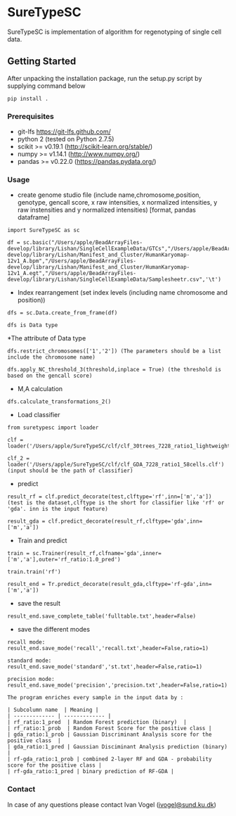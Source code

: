 # SureTypeSC
SureTypeSC is implementation of algorithm for regenotyping of single cell data.

## Getting Started

After unpacking the installation package, run the setup.py script by supplying command below


```
pip install .
```

### Prerequisites
* git-lfs https://git-lfs.github.com/
* python 2 (tested on Python 2.7.5)
* scikit >= v0.19.1 (http://scikit-learn.org/stable/)
* numpy >= v1.14.1 (http://www.numpy.org/)
* pandas >= v0.22.0 (https://pandas.pydata.org/)


### Usage

* create genome studio file (include name,chromosome,position, genotype, gencall score, x raw intensities, x normalized intensities, y raw instensities and y normalized intensities) [format, pandas dataframe]

```
import SureTypeSC as sc

df = sc.basic("/Users/apple/BeadArrayFiles-develop/library/Lishan/SingleCellExampleData/GTCs","/Users/apple/BeadArrayFiles-develop/library/Lishan/Manifest_and_Cluster/HumanKaryomap-12v1_A.bpm","/Users/apple/BeadArrayFiles-develop/library/Lishan/Manifest_and_Cluster/HumanKaryomap-12v1_A.egt","/Users/apple/BeadArrayFiles-develop/library/Lishan/SingleCellExampleData/Samplesheetr.csv",'\t')

```


* Index rearrangement (set index levels (including name chromosome and position))
```
dfs = sc.Data.create_from_frame(df)

dfs is Data type
```

*The attribute of Data type

```
dfs.restrict_chromosomes(['1','2']) (The parameters should be a list include the chromosome name)

dfs.apply_NC_threshold_3(threshold,inplace = True) (the threshold is based on the gencall score)
```

* M,A calculation
```
dfs.calculate_transformations_2()
```
* Load classifier
```
from suretypesc import loader

clf = loader('/Users/apple/SureTypeSC/clf/clf_30trees_7228_ratio1_lightweight.clf')

clf_2 = loader('/Users/apple/SureTypeSC/clf/clf_GDA_7228_ratio1_58cells.clf') (input should be the path of classifier)
```
* predict

```
result_rf = clf.predict_decorate(test,clftype='rf',inn=['m','a'])  (test is the dataset,clftype is the short for classifier like 'rf' or 'gda'. inn is the input feature)

result_gda = clf.predict_decorate(result_rf,clftype='gda',inn=['m','a'])
```

* Train and predict

```
train = sc.Trainer(result_rf,clfname='gda',inner=['m','a'],outer='rf_ratio:1.0_pred')

train.train('rf')

result_end = Tr.predict_decorate(result_gda,clftype='rf-gda',inn=['m','a'])
```


* save the result
```
result_end.save_complete_table('fulltable.txt',header=False)
```
* save the different modes

```
recall mode: result_end.save_mode('recall','recall.txt',header=False,ratio=1)

standard mode: result_end.save_mode('standard','st.txt',header=False,ratio=1)

precision mode: result_end.save_mode('precision','precision.txt',header=False,ratio=1)

```

```
The program enriches every sample in the input data by :

| Subcolumn name  | Meaning |
| ------------- | ------------- |
| rf_ratio:1_pred  | Random Forest prediction (binary)  |
| rf_ratio:1_prob  | Random Forest Score for the positive class |
| gda_ratio:1_prob | Gaussian Discriminant Analysis score for the positive class  | 
| gda_ratio:1_pred | Gaussian Disciminant Analysis prediction (binary) | 
| rf-gda_ratio:1_prob | combined 2-layer RF and GDA - probability score for the positive class | 
| rf-gda_ratio:1_pred | binary prediction of RF-GDA | 
```


<!---## Running the program - validation--->
<!--- Validation procedures are implemented in SureTypeSC.py. To run a validation procedure equivalent to basic configuration, run:--->
<!---```--->
<!---python genotyping/SureTypeSC.py config/GM12878_basic_test.conf--->
<!---```--->


### Contact
In case of any questions please contact Ivan Vogel (ivogel@sund.ku.dk)
